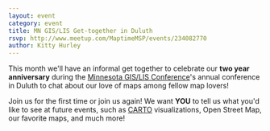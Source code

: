 ```yaml
---
layout: event
category: event
title: MN GIS/LIS Get-together in Duluth
rsvp: http://www.meetup.com/MaptimeMSP/events/234082770
author: Kitty Hurley
---
```


This month we'll have an informal get together to celebrate our **two year anniversary** during the [Minnesota GIS/LIS Conference](http://mngislis.org/2016)'s annual conference in Duluth to chat about our love of maps among fellow map lovers!

Join us for the first time or join us again! We want **YOU** to tell us what you'd like to see at future events, such as [CARTO](http://carto.com) visualizations, Open Street Map, our favorite maps, and much more!
